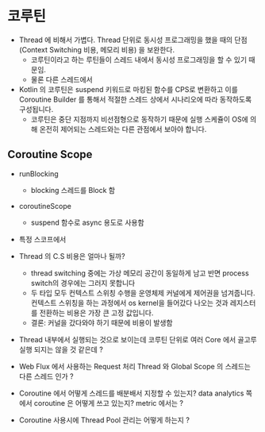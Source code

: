 # 코루틴


- Thread 에 비해서 가볍다. Thread 단위로 동시성 프로그래밍을 했을 때의 단점 (Context Switching 비용, 메모리 비용) 을 보완한다. 
	- 코루틴이라고 하는 루틴들이 스레드 내에서 동시성 프로그래밍을 할 수 있기 때문임.
	- 물론 다른 스레드에서 
- Kotlin 의 코루틴은 suspend 키워드로 마킹된 함수를 CPS로 변환하고 이를 Coroutine Builder 를 통해서 적절한 스레드 상에서 시나리오에 따라 동작하도록 구성됩니다. 
	 - 코루틴은 중단 지점까지 비선점형으로 동작하기 때문에 실행 스케쥴이 OS에 의해 온전히 제어되는 스레드와는 다른 관점에서 보아야 합니다.

## Coroutine Scope 
- runBlocking
	- blocking 스레드를 Block 함
- coroutineScope
	- suspend 함수로 async 용도로 사용함
- 특정 스코프에서 

- Thread 의 C.S 비용은 얼마나 될까? 
	- thread switching 중에는 가상 메모리 공간이 동일하게 남고 반면 process switch의 경우에는 그러지 못합니다
	- 두 타입 모두 컨텍스트 스위칭 수행을 운영체제 커널에게 제어권을 넘겨줍니다. 컨텍스트 스위칭을 하는 과정에서 os kernel을 들어갔다 나오는 것과 레지스터를 전환하는 비용은 가장 큰 고정 값입니다.
	- 결론: 커널을 갔다와야 하기 때문에 비용이 발생함 
- Thread 내부에서 실행되는 것으로 보이는데 코루틴 단위로 여러 Core 에서 골고루 실행 되지는 않을 것 같은데 ?

- Web Flux 에서 사용하는 Request 처리 Thread 와 Global Scope 의 스레드는 다른 스레드 인가 ?

- Coroutine 에서 어떻게 스레드를 배분배서 지정할 수 있는지? data analytics 쪽에서 coroutine 은 어떻게 쓰고 있는지? metric 에서는 ? 
- Coroutine 사용시에 Thread Pool 관리는 어떻게 하는지 ? 